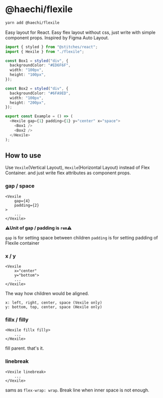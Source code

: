 # @haechi/flexile

```bash
yarn add @haechi/flexile
```

Easy layout for React. Easy flex layout without css, just write with simple component props. Inspired by Figma Auto Layout.

```ts
import { styled } from "@stitches/react";
import { Hexile } from "./flexile";

const Box1 = styled("div", {
  backgroundColor: "#ED6F6F",
  width: "100px",
  height: "100px",
});

const Box2 = styled("div", {
  backgroundColor: "#6FA9ED",
  width: "100px",
  height: "200px",
});

export const Example = () => (
  <Hexile gap={1} padding={1} y="center" x="space">
    <Box1 />
    <Box2 />
  </Hexile>
);
```

## How to use

Use `Vexile`(Vertical Layout), `Hexile`(Horizontal Layout) instead of Flex Container. and just write flex attributes as component props.

### gap / space

```
<Vexile
    gap={4}
    padding={2}
>
    ...
</Vexile>
```

**⚠️Unit of gap / padding is `rem`⚠️**

`gap` is for setting space between children
`padding` is for setting padding of Flexile container

### x / y

```
<Vexile
    x="center"
    y="bottom">
    ...
</Vexile>
```

The way how children would be aligned.

```
x: left, right, center, space (Vexile only)
y: bottom, top, center, space (Hexile only)
```

### fillx / filly

```
<Hexile fillx filly>
    ...
</Hexile>
```

fill parent. that's it.

### linebreak

```
<Vexile linebreak>
    ...
</Vexile>
```

sams as `flex-wrap: wrap`. Break line when inner space is not enough.
